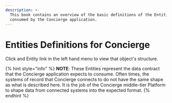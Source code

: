 ```yaml
---
description: >-
  This book contains an overview of the basic definitions of the Entities
  consumed by the Concierge application.
---
```


# Entities Definitions for Concierge

Click and Entity link in the left hand menu to view that object's structure.

{% hint style="info" %}
**NOTE**: These Entities represent the data contract that the Concierge application expects to consume. Often times, the systems of record that Concierge connects to do not have the same shape as what is described here. It is the job of the Concierge middle-tier Platform to shape data from connected systems into the expected format.
{% endhint %}


